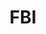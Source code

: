 ---
# This topic lives at
# https://digital.gov/topics/fbi

# Topic Title
title: "FBI"

# description — keep it short and clear
# summary: ""

# Weight
weight: 1

# For more information on managing topics,
# see https://github.com/GSA/digitalgov.gov/wiki/topics
---